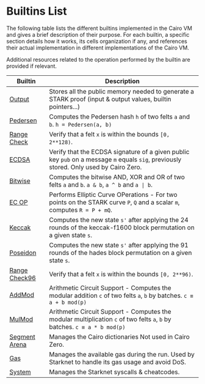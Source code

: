 # Builtins List

The following table lists the different builtins implemented
in the Cairo VM and gives a brief description of their purpose.
For each builtin, a specific section details how it works,
its cells organization if any, and references their actual
implementation in different implementations of the Cairo VM.

Additional resources related to the operation performed
by the builtin are provided if relevant.

| Builtin                  | Description                                                                                                                            |
| ------------------------ | -------------------------------------------------------------------------------------------------------------------------------------- |
| [Output][output]         | Stores all the public memory needed to generate a STARK proof (input & output values, builtin pointers...)                             |
| [Pedersen][pedersen]     | Computes the Pedersen hash `h` of two felts `a` and `b`. `h = Pedersen(a, b)`                                                          |
| [Range Check][rc]        | Verify that a felt `x` is within the bounds `[0, 2**128)`.                                                                             |
| [ECDSA][ecdsa]           | Verify that the ECDSA signature of a given public key `pub` on a message `m` equals `sig`, previously stored. Only used by Cairo Zero. |
| [Bitwise][bitwise]       | Computes the bitwise AND, XOR and OR of two felts `a` and `b`. `a & b`, `a ^ b` and `a \| b`.                                          |
| [EC OP][ec_op]           | Performs Elliptic Curve OPerations - For two points on the STARK curve `P`, `Q` and a scalar `m`, computes `R = P + mQ`.               |
| [Keccak][keccak]         | Computes the new state `s'` after applying the 24 rounds of the keccak-f1600 block permutation on a given state `s`.                   |
| [Poseidon][poseidon]     | Computes the new state `s'` after applying the 91 rounds of the hades block permutation on a given state `s`.                          |
| [Range Check96][rc96]    | Verify that a felt `x` is within the bounds `[0, 2**96)`.                                                                              |
| [AddMod][add_mod]        | Arithmetic Circuit Support - Computes the modular addition `c` of two felts `a`, `b` by batches. `c ≡ a + b mod(p)`                    |
| [MulMod][mul_mod]        | Arithmetic Circuit Support - Computes the modular multiplication `c` of two felts `a`, `b` by batches. `c ≡ a * b mod(p)`              |
| [Segment Arena][seg_are] | Manages the Cairo dictionaries Not used in Cairo Zero.                                                                                 |
| [Gas][gas]               | Manages the available gas during the run. Used by Starknet to handle its gas usage and avoid DoS.                                      |
| [System][system]         | Manages the Starknet syscalls & cheatcodes.                                                                                            |

[output]: ch204-02-00-output.md
[pedersen]: ch204-02-01-pedersen.md
[rc]: ch204-02-02-range-check.md
[ecdsa]: ch204-02-03-ecdsa.md
[bitwise]: ch204-02-04-bitwise.md
[ec_op]: ch204-02-05-ec-op.md
[keccak]: ch204-02-06-keccak.md
[poseidon]: ch204-02-07-poseidon.md
[rc96]: ch204-02-08-range-check-96.md
[add_mod]: ch204-02-09-add-mod.md
[mul_mod]: ch204-02-10-mul-mod.md
[seg_are]: ch204-02-11-segment-arena.md
[gas]: ch204-02-12-gas.md
[system]: ch204-02-13-system.md
